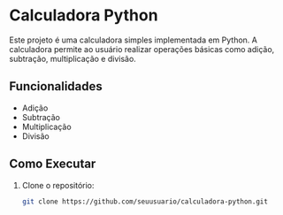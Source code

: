 # Calculadora Python

Este projeto é uma calculadora simples implementada em Python. A calculadora permite ao usuário realizar operações básicas como adição, subtração, multiplicação e divisão.

## Funcionalidades

- Adição
- Subtração
- Multiplicação
- Divisão

## Como Executar

1. Clone o repositório:
   ```sh
   git clone https://github.com/seuusuario/calculadora-python.git

